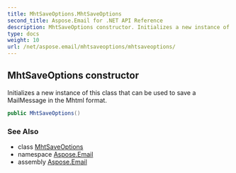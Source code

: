 ```yaml
---
title: MhtSaveOptions.MhtSaveOptions
second_title: Aspose.Email for .NET API Reference
description: MhtSaveOptions constructor. Initializes a new instance of this class that can be used to save a MailMessage in the Mhtml format
type: docs
weight: 10
url: /net/aspose.email/mhtsaveoptions/mhtsaveoptions/
---
```

## MhtSaveOptions constructor

Initializes a new instance of this class that can be used to save a MailMessage in the Mhtml format.

```csharp
public MhtSaveOptions()
```

### See Also

* class [MhtSaveOptions](../)
* namespace [Aspose.Email](../../mhtsaveoptions/)
* assembly [Aspose.Email](../../../)


